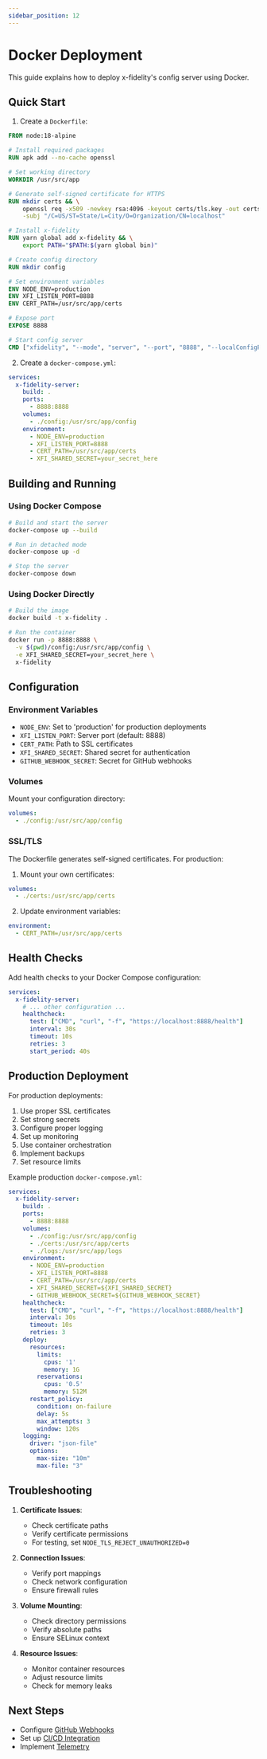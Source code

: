 ```yaml
---
sidebar_position: 12
---
```


# Docker Deployment

This guide explains how to deploy x-fidelity's config server using Docker.

## Quick Start

1. Create a `Dockerfile`:

```dockerfile
FROM node:18-alpine

# Install required packages
RUN apk add --no-cache openssl

# Set working directory
WORKDIR /usr/src/app

# Generate self-signed certificate for HTTPS
RUN mkdir certs && \
    openssl req -x509 -newkey rsa:4096 -keyout certs/tls.key -out certs/tls.pem -days 365 -nodes \
    -subj "/C=US/ST=State/L=City/O=Organization/CN=localhost"

# Install x-fidelity
RUN yarn global add x-fidelity && \
    export PATH="$PATH:$(yarn global bin)"

# Create config directory
RUN mkdir config

# Set environment variables
ENV NODE_ENV=production
ENV XFI_LISTEN_PORT=8888
ENV CERT_PATH=/usr/src/app/certs

# Expose port
EXPOSE 8888

# Start config server
CMD ["xfidelity", "--mode", "server", "--port", "8888", "--localConfigPath", "/usr/src/app/config"]
```

2. Create a `docker-compose.yml`:

```yaml
services:
  x-fidelity-server:
    build: .
    ports:
      - 8888:8888
    volumes:
      - ./config:/usr/src/app/config
    environment:
      - NODE_ENV=production
      - XFI_LISTEN_PORT=8888
      - CERT_PATH=/usr/src/app/certs
      - XFI_SHARED_SECRET=your_secret_here
```

## Building and Running

### Using Docker Compose

```bash
# Build and start the server
docker-compose up --build

# Run in detached mode
docker-compose up -d

# Stop the server
docker-compose down
```

### Using Docker Directly

```bash
# Build the image
docker build -t x-fidelity .

# Run the container
docker run -p 8888:8888 \
  -v $(pwd)/config:/usr/src/app/config \
  -e XFI_SHARED_SECRET=your_secret_here \
  x-fidelity
```

## Configuration

### Environment Variables

- `NODE_ENV`: Set to 'production' for production deployments
- `XFI_LISTEN_PORT`: Server port (default: 8888)
- `CERT_PATH`: Path to SSL certificates
- `XFI_SHARED_SECRET`: Shared secret for authentication
- `GITHUB_WEBHOOK_SECRET`: Secret for GitHub webhooks

### Volumes

Mount your configuration directory:
```yaml
volumes:
  - ./config:/usr/src/app/config
```

### SSL/TLS

The Dockerfile generates self-signed certificates. For production:
1. Mount your own certificates:
```yaml
volumes:
  - ./certs:/usr/src/app/certs
```

2. Update environment variables:
```yaml
environment:
  - CERT_PATH=/usr/src/app/certs
```

## Health Checks

Add health checks to your Docker Compose configuration:

```yaml
services:
  x-fidelity-server:
    # ... other configuration ...
    healthcheck:
      test: ["CMD", "curl", "-f", "https://localhost:8888/health"]
      interval: 30s
      timeout: 10s
      retries: 3
      start_period: 40s
```

## Production Deployment

For production deployments:

1. Use proper SSL certificates
2. Set strong secrets
3. Configure proper logging
4. Set up monitoring
5. Use container orchestration
6. Implement backups
7. Set resource limits

Example production `docker-compose.yml`:

```yaml
services:
  x-fidelity-server:
    build: .
    ports:
      - 8888:8888
    volumes:
      - ./config:/usr/src/app/config
      - ./certs:/usr/src/app/certs
      - ./logs:/usr/src/app/logs
    environment:
      - NODE_ENV=production
      - XFI_LISTEN_PORT=8888
      - CERT_PATH=/usr/src/app/certs
      - XFI_SHARED_SECRET=${XFI_SHARED_SECRET}
      - GITHUB_WEBHOOK_SECRET=${GITHUB_WEBHOOK_SECRET}
    healthcheck:
      test: ["CMD", "curl", "-f", "https://localhost:8888/health"]
      interval: 30s
      timeout: 10s
      retries: 3
    deploy:
      resources:
        limits:
          cpus: '1'
          memory: 1G
        reservations:
          cpus: '0.5'
          memory: 512M
      restart_policy:
        condition: on-failure
        delay: 5s
        max_attempts: 3
        window: 120s
    logging:
      driver: "json-file"
      options:
        max-size: "10m"
        max-file: "3"
```

## Troubleshooting

1. **Certificate Issues**:
   - Check certificate paths
   - Verify certificate permissions
   - For testing, set `NODE_TLS_REJECT_UNAUTHORIZED=0`

2. **Connection Issues**:
   - Verify port mappings
   - Check network configuration
   - Ensure firewall rules

3. **Volume Mounting**:
   - Check directory permissions
   - Verify absolute paths
   - Ensure SELinux context

4. **Resource Issues**:
   - Monitor container resources
   - Adjust resource limits
   - Check for memory leaks

## Next Steps

- Configure [GitHub Webhooks](github-webhooks)
- Set up [CI/CD Integration](ci-cd/overview)
- Implement [Telemetry](telemetry)
